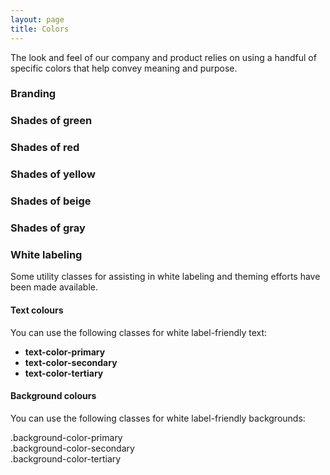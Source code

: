 ```yaml
---
layout: page
title: Colors
---
```


The look and feel of our company and product relies on using a handful of specific colors that help convey meaning and purpose.

### Branding

<div class="swatch swatch-green"></div>
<div class="swatch swatch-red"></div>
<div class="swatch swatch-yellow"></div>

### Shades of green
<div class="swatch swatch-green-80"></div>
<div class="swatch swatch-green"></div>
<div class="swatch swatch-green-transparent"></div>

### Shades of red

<div class="swatch swatch-red"></div>
<div class="swatch swatch-crusta"></div>
<div class="swatch swatch-red-transparent"></div>

### Shades of yellow

<div class="swatch swatch-yellow"></div>
<div class="swatch swatch-translucent-yellow"></div>
<div class="swatch swatch-faded-yellow"></div>

### Shades of beige

<div class="swatch swatch-dark-beige"></div>
<div class="swatch swatch-brown-5"></div>
<div class="swatch swatch-light-beige"></div>

### Shades of gray

<div class="swatch swatch-black"></div>
<div class="swatch swatch-gray-99"></div>
<div class="swatch swatch-gray-98"></div>
<div class="swatch swatch-gray-95"></div>
<div class="swatch swatch-gray-90"></div>
<div class="swatch swatch-gray-80"></div>
<div class="swatch swatch-gray-65"></div>
<div class="swatch swatch-gray-60"></div>
<div class="swatch swatch-gray-52"></div>
<div class="swatch swatch-gray-50"></div>
<div class="swatch swatch-gray-40"></div>
<div class="swatch swatch-gray-35"></div>
<div class="swatch swatch-gray-30"></div>
<div class="swatch swatch-gray-25"></div>
<div class="swatch swatch-gray-20"></div>
<div class="swatch swatch-gray-15"></div>
<div class="swatch swatch-gray-10"></div>
<div class="swatch swatch-gray-6"></div>
<div class="swatch swatch-gray-5"></div>
<div class="swatch swatch-white"></div>

### White labeling

Some utility classes for assisting in white labeling and theming efforts have been made available.

#### Text colours

You can use the following classes for white label-friendly text:

- <span class="text-color-primary">**text-color-primary**</span>
- <span class="text-color-secondary">**text-color-secondary**</span>
- <span class="text-color-tertiary">**text-color-tertiary**</span>

#### Background colours

You can use the following classes for white label-friendly backgrounds:

<div class="button text-white background-color-primary">.background-color-primary</div>
<div class="button text-white background-color-secondary">.background-color-secondary</div>
<div class="button text-white background-color-tertiary">.background-color-tertiary</div>

